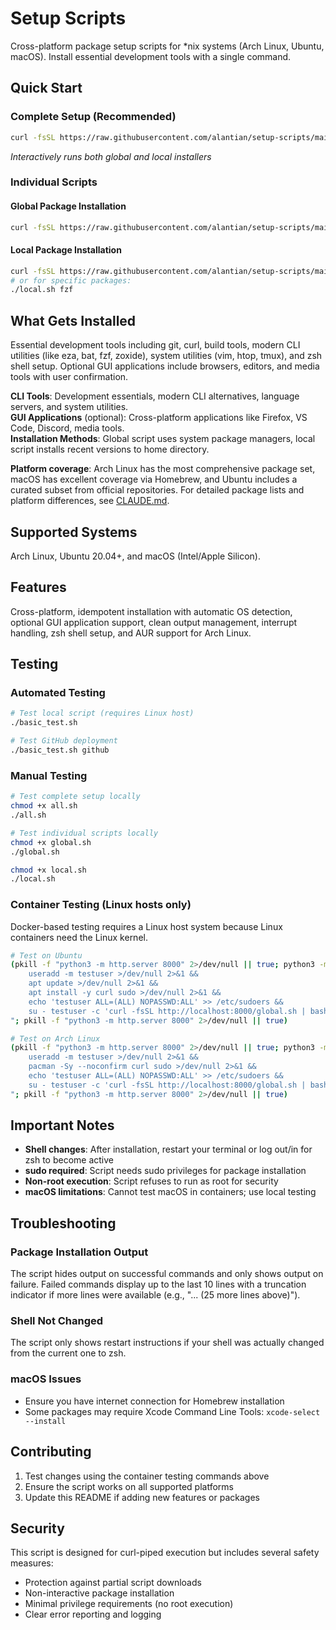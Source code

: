 # Setup Scripts

Cross-platform package setup scripts for *nix systems (Arch Linux, Ubuntu, macOS). Install essential development tools with a single command.

## Quick Start

### Complete Setup (Recommended)
```bash
curl -fsSL https://raw.githubusercontent.com/alantian/setup-scripts/main/all.sh | bash
```
*Interactively runs both global and local installers*

### Individual Scripts

#### Global Package Installation
```bash
curl -fsSL https://raw.githubusercontent.com/alantian/setup-scripts/main/global.sh | bash
```

#### Local Package Installation
```bash
curl -fsSL https://raw.githubusercontent.com/alantian/setup-scripts/main/local.sh | bash
# or for specific packages:
./local.sh fzf
```

## What Gets Installed

Essential development tools including git, curl, build tools, modern CLI utilities (like eza, bat, fzf, zoxide), system utilities (vim, htop, tmux), and zsh shell setup. Optional GUI applications include browsers, editors, and media tools with user confirmation.

**CLI Tools**: Development essentials, modern CLI alternatives, language servers, and system utilities.  
**GUI Applications** (optional): Cross-platform applications like Firefox, VS Code, Discord, media tools.  
**Installation Methods**: Global script uses system package managers, local script installs recent versions to home directory.

**Platform coverage**: Arch Linux has the most comprehensive package set, macOS has excellent coverage via Homebrew, and Ubuntu includes a curated subset from official repositories. For detailed package lists and platform differences, see [CLAUDE.md](CLAUDE.md#package-organization).

## Supported Systems

Arch Linux, Ubuntu 20.04+, and macOS (Intel/Apple Silicon).

## Features

Cross-platform, idempotent installation with automatic OS detection, optional GUI application support, clean output management, interrupt handling, zsh shell setup, and AUR support for Arch Linux.

## Testing

### Automated Testing
```bash
# Test local script (requires Linux host)
./basic_test.sh

# Test GitHub deployment  
./basic_test.sh github
```

### Manual Testing
```bash
# Test complete setup locally
chmod +x all.sh
./all.sh

# Test individual scripts locally
chmod +x global.sh
./global.sh

chmod +x local.sh
./local.sh
```

### Container Testing (Linux hosts only)
Docker-based testing requires a Linux host system because Linux containers need the Linux kernel.

```bash
# Test on Ubuntu
(pkill -f "python3 -m http.server 8000" 2>/dev/null || true; python3 -m http.server 8000 & docker run -it --rm --network host ubuntu:latest bash -c "
    useradd -m testuser >/dev/null 2>&1 && 
    apt update >/dev/null 2>&1 && 
    apt install -y curl sudo >/dev/null 2>&1 && 
    echo 'testuser ALL=(ALL) NOPASSWD:ALL' >> /etc/sudoers &&
    su - testuser -c 'curl -fsSL http://localhost:8000/global.sh | bash'
"; pkill -f "python3 -m http.server 8000" 2>/dev/null || true)

# Test on Arch Linux  
(pkill -f "python3 -m http.server 8000" 2>/dev/null || true; python3 -m http.server 8000 & docker run -it --rm --network host archlinux:latest bash -c "
    useradd -m testuser >/dev/null 2>&1 && 
    pacman -Sy --noconfirm curl sudo >/dev/null 2>&1 && 
    echo 'testuser ALL=(ALL) NOPASSWD:ALL' >> /etc/sudoers &&
    su - testuser -c 'curl -fsSL http://localhost:8000/global.sh | bash'
"; pkill -f "python3 -m http.server 8000" 2>/dev/null || true)
```

## Important Notes

- **Shell changes**: After installation, restart your terminal or log out/in for zsh to become active
- **sudo required**: Script needs sudo privileges for package installation
- **Non-root execution**: Script refuses to run as root for security
- **macOS limitations**: Cannot test macOS in containers; use local testing

## Troubleshooting

### Package Installation Output
The script hides output on successful commands and only shows output on failure. Failed commands display up to the last 10 lines with a truncation indicator if more lines were available (e.g., "... (25 more lines above)").

### Shell Not Changed
The script only shows restart instructions if your shell was actually changed from the current one to zsh.

### macOS Issues
- Ensure you have internet connection for Homebrew installation
- Some packages may require Xcode Command Line Tools: `xcode-select --install`

## Contributing

1. Test changes using the container testing commands above
2. Ensure the script works on all supported platforms
3. Update this README if adding new features or packages

## Security

This script is designed for curl-piped execution but includes several safety measures:
- Protection against partial script downloads
- Non-interactive package installation
- Minimal privilege requirements (no root execution)
- Clear error reporting and logging